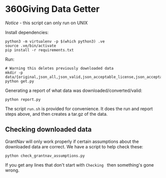 # 360Giving Data Getter

*Notice* - this script can only run on UNIX 

Install dependencies:

```
python3 -m virtualenv -p $(which python3) .ve
source .ve/bin/activate
pip install -r requirements.txt
```

Run:

```
# Warning this deletes previously downloaded data
mkdir -p data/{original,json_all,json_valid,json_acceptable_license,json_acceptable_license_valid}
python get.py
```

Generating a report of what data was downloaded/converted/valid:

```
python report.py
```

The script `run.sh` is provided for convenience. It does the run and report
steps above, and then creates a tar.gz of the data.

## Checking downloaded data

GrantNav will only work properly if certain assumptions about the downloaded
data are correct. We have a script to help check these:

```
python check_grantnav_assumptions.py
```

If you get any lines that don't start with `Checking ` then something's gone wrong.
